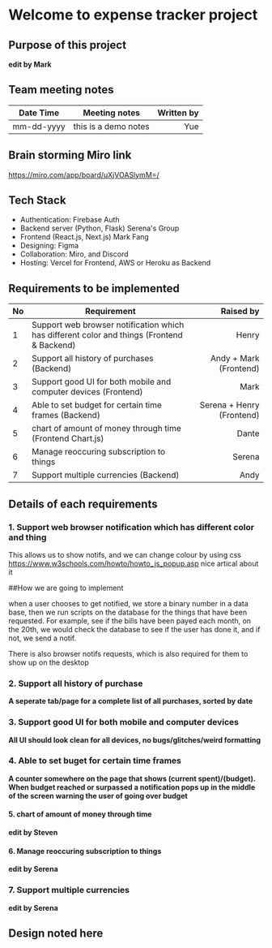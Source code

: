 # Welcome to expense tracker project

## Purpose of this project
**edit by Mark**

## Team meeting notes

| Date Time | Meeting notes| Written by |
| ------ | ------ | -----: |
|mm-dd-yyyy | this is a demo notes | Yue|

## Brain storming Miro link
https://miro.com/app/board/uXjVOASlymM=/

## Tech Stack
 - Authentication: Firebase Auth 
 - Backend server (Python, Flask) Serena's Group
 - Frontend (React.js, Next.js) Mark Fang
 - Designing: Figma
 - Collaboration: Miro, and Discord
 - Hosting: Vercel for Frontend, AWS or Heroku as Backend 


## Requirements to be implemented


| No | Requirement | Raised by  |
| ------ | ------ | -----: |
|1 | Support web browser notification which has different color and things (Frontend & Backend) | Henry|
|2|Support all history of purchases (Backend) |Andy + Mark (Frontend)|
|3|Support good UI for both mobile and computer devices (Frontend) |Mark|
|4| Able to set budget for certain time frames (Backend) | Serena + Henry (Frontend)|
|5| chart of amount of money through time (Frontend Chart.js) |Dante| 
|6| Manage reoccuring subscription to things |Serena|
|7| Support multiple  currencies (Backend) |Andy|

## Details of each requirements

### 1. Support web browser notification which has different color and thing
This allows us to show notifs, and we can change colour by using css
https://www.w3schools.com/howto/howto_js_popup.asp nice artical about it

##How we are going to implement

when a user chooses to get notified, we store a binary number in a data base, then we run scripts on the database for the things that have been requested. For example, see if the bills have been payed each month, on the 20th, we would check the database to see if the user has done it, and if not, we send a notif.

There is also browser notifs requests, which is also required for them to show up on the desktop

### 2. Support all history of purchase
**A seperate tab/page for a complete list of all purchases, sorted by date**

### 3. Support good UI for both mobile and computer devices
**All UI should look clean for all devices, no bugs/glitches/weird formatting**

### 4. Able to set buget for certain time frames
**A counter somewhere on the page that shows (current spent)/(budget). When budget reached or surpassed a notification pops up in the middle of the screen warning the user of going over budget**

#### 5. chart of amount of money through time
**edit by Steven**

#### 6. Manage reoccuring subscription to things
**edit by Serena**

### 7. Support multiple  currencies
**edit by Serena**


## Design noted here





